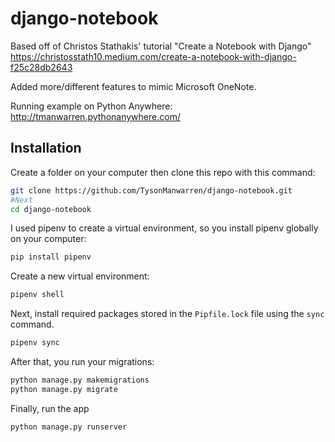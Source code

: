 # django-notebook

Based off of Christos Stathakis' tutorial "Create a Notebook with Django"
https://christosstath10.medium.com/create-a-notebook-with-django-f25c28db2643

Added more/different features to mimic Microsoft OneNote.

Running example on Python Anywhere:
http://tmanwarren.pythonanywhere.com/

## Installation

Create a folder on your computer then clone this repo with this command:

```bash
git clone https://github.com/TysonManwarren/django-notebook.git
#Next
cd django-notebook
```
I used pipenv to create a virtual environment, so you install pipenv globally on your computer:
```bash
pip install pipenv
```

Create a new virtual environment:
```bash
pipenv shell
```

Next, install required packages stored in the ``Pipfile.lock`` file using the ``sync`` command.
```bash
pipenv sync
```

After that, you run your migrations:
```bash
python manage.py makemigrations
python manage.py migrate
```

Finally, run the app
```bash
python manage.py runserver
```